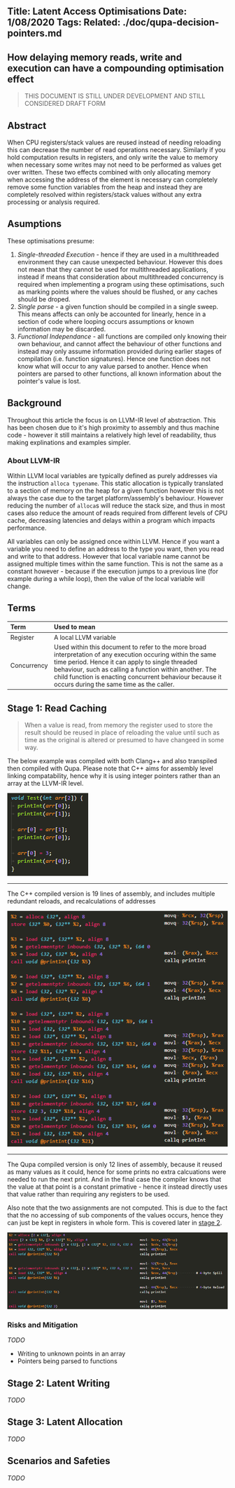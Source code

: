 Title: Latent Access Optimisations
Date: 1/08/2020
Tags:
Related: ./doc/qupa-decision-pointers.md
---
How delaying memory reads, write and execution can have a compounding optimisation effect
---

> THIS DOCUMENT IS STILL UNDER DEVELOPMENT AND STILL CONSIDERED DRAFT FORM

## Abstract

When CPU registers/stack values are reused instead of needing reloading this can decrease the number of read operations necessary. Similarly if you hold computation results in registers, and only write the value to memory when necessary some writes may not need to be performed as values get over written.
These two effects combined with only allocating memory when accessing the address of the element is necessary can completely remove some function variables from the heap and instead they are completely resolved within registers/stack values without any extra processing or analysis required.

## Asumptions

These optimisations presume:

1. _Single-threaded Execution_ - hence if they are used in a multithreaded environment they can cause unexpected behaviour. However this does not mean that they cannot be used for multithreaded applications, instead if means that consideration about multithreaded concurrency is required when implementing a program using these optimisations, such as marking points where the values should be flushed, or any caches should be droped.
2. _Single parse_ - a given function should be compiled in a single sweep. This means affects can only be accounted for linearly, hence in a section of code where looping occurs assumptions or known information may be discarded.
3. _Functional Independance_ - all functions are compiled only knowing their own behaviour, and cannot affect the behaviour of other functions and instead may only assume information provided during earlier stages of compilation (i.e. function signatures). Hence one function does not know what will occur to any value parsed to another. Hence when pointers are parsed to other functions, all known information about the pointer's value is lost.

## Background

Throughout this article the focus is on LLVM-IR level of abstraction. This has been chosen due to it's high proximity to assembly and thus machine code - however it still maintains a relatively high level of readability, thus making explinations and examples simpler.

### About LLVM-IR

Within LLVM local variables are typically defined as purely addresses via the instruction ``alloca typename``. This static allocation is typically translated to a section of memory on the heap for a given function however this is not always the case due to the target platform/assembly's behaviour. However reducing the number of ``alloca``s will reduce the stack size, and thus in most cases also reduce the amount of reads required from different levels of CPU cache, decreasing latencies and delays within a program which impacts performance.

All variables can only be assigned once within LLVM. Hence if you want a variable you need to define an address to the type you want, then you read and write to that address. However that local variable name cannot be assigned multiple times within the same function. This is not the same as a constant however - because if the execution jumps to a previous line (for example during a while loop), then the value of the local variable will change.

## Terms

| Term | Used to mean |
|:-|:-|
| Register | A local LLVM variable |
| Concurrency | Used within this document to refer to the more broad interpretation of any execution occuring within the same time period. Hence it can apply to single threaded behaviour, such as calling a function within another. The child function is enacting concurrent behaviour because it occurs during the same time as the caller. |

## Stage 1: Read Caching

> When a value is read, from memory the register used to store the result should be reused in place of reloading the value until such as time as the original is altered or presumed to have changeed in some way.

The below example was compiled with both Clang++ and also transpiled then compiled with Qupa. Please note that C++ aims for assembly level linking compatability, hence why it is using integer pointers rather than an array at the LLVM-IR level.

![source](./latent-access-optimisation/read-1-source.png)

---

The C++ compiled version is 19 lines of assembly, and includes multiple redundant reloads, and recalculations of addresses

![cpp output](./latent-access-optimisation/read-1-cpp-out.png)

---

The Qupa compiled version is only 12 lines of assembly, because it reused as many values as it could, hence for some prints no extra calcuations were needed to run the next print. And in the final case the compiler knows that the value at that point is a constant primative - hence it instead directly uses that value rather than requiring any registers to be used.

Also note that the two assignments are not computed. This is due to the fact that the no accessing of sub components of the values occurs, hence they can just be kept in registers in whole form. This is covered later in [stage 2](#stage-2-latent-writing).

![qupa output](./latent-access-optimisation/read-1-qp-out.png)


### Risks and Mitigation

*TODO*

* Writing to unknown points in an array
* Pointers being parsed to functions

## Stage 2: Latent Writing

*TODO*

## Stage 3: Latent Allocation

*TODO*

## Scenarios and Safeties

*TODO*